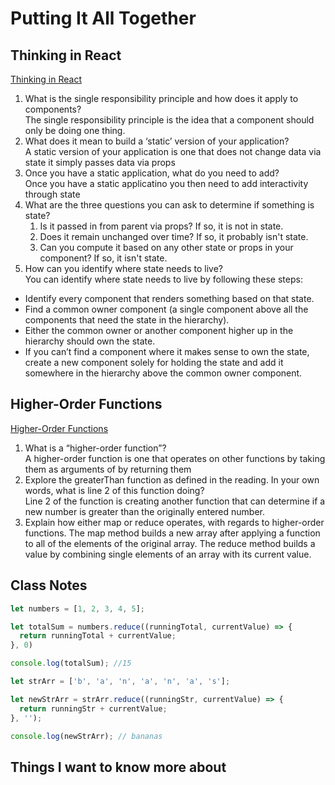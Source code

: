 # Putting It All Together

## Thinking in React

[Thinking in React](https://reactjs.org/docs/thinking-in-react.html)

1. What is the single responsibility principle and how does it apply to components?\
The single responsibility principle is the idea that a component should only be doing one thing.
2. What does it mean to build a ‘static’ version of your application?\
A static version of your application is one that does not change data via state it simply passes data via props
3. Once you have a static application, what do you need to add?\
Once you have a static applicatino you then need to add interactivity through state
4. What are the three questions you can ask to determine if something is state?
    1. Is it passed in from parent via props? If so, it is not in state.
    2. Does it remain unchanged over time? If so, it probably isn't state.
    3. Can you compute it based on any other state or props in your component? If so, it isn't state.
5. How can you identify where state needs to live?\
You can identify where state needs to live by following these steps:

- Identify every component that renders something based on that state.
- Find a common owner component (a single component above all the components that need the state in the hierarchy).
- Either the common owner or another component higher up in the hierarchy should own the state.
- If you can’t find a component where it makes sense to own the state, create a new component solely for holding the state and add it somewhere in the hierarchy above the common owner component.

## Higher-Order Functions

[Higher-Order Functions](https://eloquentjavascript.net/05_higher_order.html#h_xxCc98lOBK)

1. What is a “higher-order function”?\
A higher-order function is one that operates on other functions by taking them as arguments of by returning them
2. Explore the greaterThan function as defined in the reading. In your own words, what is line 2 of this function doing?\
Line 2 of the function is creating another function that can determine if a new number is greater than the originally entered number.
3. Explain how either map or reduce operates, with regards to higher-order functions.
The map method builds a new array after applying a function to all of the elements of the original array. The reduce method builds a value by combining single elements of an array with its current value.

## Class Notes

```js
let numbers = [1, 2, 3, 4, 5];

let totalSum = numbers.reduce((runningTotal, currentValue) => {
  return runningTotal + currentValue;
}, 0)

console.log(totalSum); //15

let strArr = ['b', 'a', 'n', 'a', 'n', 'a', 's'];

let newStrArr = strArr.reduce((runningStr, currentValue) => {
  return runningStr + currentValue;
}, '');

console.log(newStrArr); // bananas
```

## Things I want to know more about
